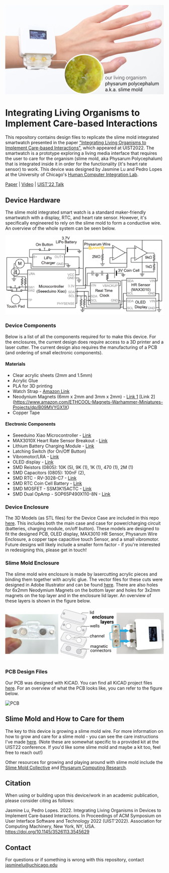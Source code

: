 ![device overview](./Images/watch.jpg)
# Integrating Living Organisms to Implement Care-based Interactions

This repository contains design files to replicate the slime mold integrated smartwatch presented in the paper ["Integrating Living Organisms to Implement Care-based Interactions"](https://dl.acm.org/doi/abs/10.1145/3526113.3545629), which appeared at UIST2022. The smartwatch is a prototype exploring a living media interface that requires the user to care for the organism (slime mold, aka Physarum Polycephalum) that is integrated inside it in order for the functionality (it's heart rate sensor) to work. This device was designed by Jasmine Lu and Pedro Lopes at the University of Chicago's [Human Computer Integration Lab](https://lab.plopes.org).

[Paper](https://lab.plopes.org/published/2022-UIST-IntegratingLivingOrganisms.pdf) | [Video](https://youtu.be/Bex91KV56PQ) | [UIST'22 Talk](https://youtu.be/VkC54ZNO_HU?t=18566)

## Device Hardware
The slime mold integrated smart watch is a standard maker-friendly smartwatch with a display, RTC, and heart rate sensor. However, it's specifically engineered to rely on the slime mold to form a conductive wire. An overview of the whole system can be seen below.

![schematic overview](./Images/overall_schematic.png)

### Device Components
Below is a list of all the components required for to make this device. For the enclosures, the current design does require access to a 3D printer and a laser cutter. The current design also requires the manufacturing of a PCB (and ordering of small electronic components). 

#### Materials
* Clear acrylic sheets (2mm and 1.5mm)
* Acrylic Glue
* PLA for 3D printing
* Watch Strap - [Amazon Link](https://www.amazon.com/gp/product/B085PXB8CV/)
* Neodynium Magnets (6mm x 2mm and 3mm x 2mm) - [Link 1](https://www.amazon.com/gp/product/B07KJ9H31P) [Link 2] (https://www.amazon.com/ETHCOOL-Magnets-Warhammer-Miniatures-Projects/dp/B09MVYGX1X)
* Copper Tape

#### Electronic Components
* Seeeduino Xiao Microcontroller - [Link](https://www.seeedstudio.com/Seeeduino-XIAO-Arduino-Microcontroller-SAMD21-Cortex-M0+-p-4426.html)
* MAX3010X Heart Rate Sensor Breakout - [Link](https://www.amazon.com/dp/B08ZNFF7H2)
* Lithium Battery Charging Module - [Link](https://www.amazon.com/Lithium-Battery-Charging-Protection-Functions/dp/B07MDPLQ18)
* Latching Switch (for On/Off Button)
* Vibromotor/LRA - [Link](https://nfpshop.com/product/6mm-brushless-coin-vibration-motor-2-5mm-type-model-nfp-ws0625)
* OLED display - [Link](https://www.amazon.com/Dorhea-Display-3-3V-5V-Arduino-Raspberry/dp/B0837DLWVH/)
* SMD Reistors (0805): 10K (5), 9K (1), 1K (1), 470 (1), 2M (1)
* SMD Capacitors (0805): 100nF (2),
* SMD RTC - RV-3028-C7 - [Link](https://mou.sr/3UEpNhk)
* SMD RTC Coin Cell Battery - [Link](https://www.arrow.com/en/products/ml-621sdn/panasonic%3Fregion=nac&utm_source=findchips&utm_medium=aggregator&utm_currency=&utm_campaign=arrow_findchips_2021_Americas&utm_content=inv_listing&utm_term=backorder)
* SMD MOSFET - SSM3K15ACTC - [Link](https://mou.sr/3hI601T)
* SMD Dual OpAmp - SOP65P490X110-8N - [Link](https://www.digikey.com/en/products/detail/microchip-technology/MCP6542T-I-SN/458455)

### Device Enclosure
The 3D Models (as STL files) for the Device Case are included in this repo [here](./Device_Enclosure_STL). This includes both the main case and case for power/charging circuit (batteries, charging module, on/off button).
These models are designed to fit the designed PCB, OLED display, MAX3010 HR Sensor, Physarum Wire Enclosure, a copper tape capacitive touch Sensor, and a small vibromotor. Future designs will likely include a smaller form factor - if you're interested in redesigning this, please get in touch!

### Slime Mold Enclosure
The slime mold wire enclosure is made by lasercutting acrylic pieces and binding them together with acrylic glue. The vector files for these cuts were designed in Adobe Illustrator and can be found [here](./Slime_Mold_Enclosure_VectorCuts). There are also holes for 6x2mm Neodymium Magnets on the bottom layer and holes for 3x2mm magnets on the top layer and in the enclosure lid layer. An overview of these layers is shown in the figure below.

![slime mold enclosure](./Images/slimemold_enclosure.png)

### PCB Design Files
Our PCB was designed with KiCAD. You can find all KiCAD project files [here](./PCB_Design_Files). For an overview of what the PCB looks like, you can refer to the figure below.

![PCB](./Images/PCB_labeled.png)

## Slime Mold and How to Care for them
The key to this device is growing a slime mold wire. For more information on how to grow and care for a slime mold - you can see the care instructions I've made [here](https://drive.google.com/file/d/1Qz3SxQu3I3aJ-D0hYsuum45GsUVl9gFx/view?usp=sharing). (Note these are somewhat specific to a provided kit at the UIST22 conference. If you'd like some slime mold and maybe a kit too, feel free to reach out!)

Other resources for growing and playing around with slime mold include the [Slime Mold Collective](https://slimoco.ning.com/) and [Physarum Computing Research](https://link.springer.com/book/10.1007/978-3-319-26662-6).

## Citation

When using or building upon this device/work in an academic publication, please consider citing as follows:

Jasmine Lu, Pedro Lopes. 2022. Integrating Living Organisms in Devices to Implement Care-based Interactions. In Proceedings of ACM Symposium on User Interface Software and Technology 2022 (UIST’2022). Association for Computing Machinery, New York, NY, USA. https://doi.org/10.1145/3526113.3545629

## Contact
For questions or if something is wrong with this repository, contact jasminelu@uchicago.edu



